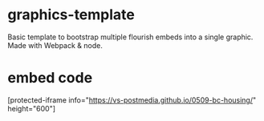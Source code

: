 # graphics-template
Basic template to bootstrap multiple flourish embeds into a single graphic. Made with Webpack & node.

# embed code
[protected-iframe info="https://vs-postmedia.github.io/0509-bc-housing/" height="600"]

